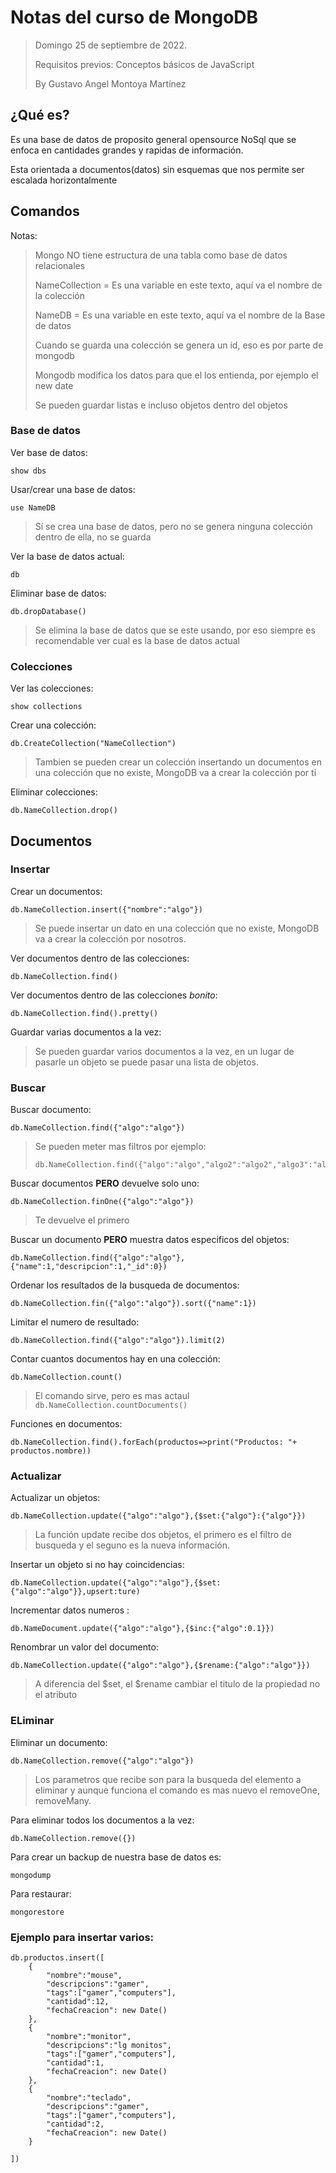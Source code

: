 # Notas del curso de MongoDB

> Domingo 25 de septiembre de 2022.
>
> Requisitos previos: Conceptos básicos de JavaScript
>
> By Gustavo Angel Montoya Martínez



## ¿Qué es?

Es una base de datos de proposito general opensource NoSql que se enfoca en cantidades grandes y rapidas de información.

Esta orientada a documentos(datos) sin esquemas que nos permite ser escalada horizontalmente


## Comandos

Notas:

> Mongo NO tiene estructura de una tabla como base de datos relacionales
>
> NameCollection = Es una variable en este texto, aquí va el nombre de la colección
>
> NameDB = Es una variable en este texto, aquí va el nombre de la Base de datos
>
> Cuando se guarda una colección se genera un id, eso es por parte de mongodb
>
> Mongodb modifica los datos para que el los entienda, por ejemplo el new date
>
> Se pueden guardar listas e incluso objetos dentro del objetos

### Base de datos

Ver base de datos: 
```
show dbs
```

Usar/crear una base de datos: 
```
use NameDB
```

> Sí se crea una base de datos, pero no se genera ninguna colección dentro de ella, no se guarda

Ver la base de datos actual: 
```
db
```

Eliminar base de datos: 
```
db.dropDatabase()
```

> Se elimina la base de datos que se este usando, por eso siempre es recomendable ver cual es la base de datos actual


### Colecciones

Ver las colecciones: 
```
show collections
```

Crear una colección: 
```
db.CreateCollection("NameCollection")
```

> Tambien se pueden crear un colección insertando un documentos en una colección que no existe, MongoDB va a crear la colección por ti

Eliminar colecciones: 
```
db.NameCollection.drop()
```

## Documentos


### Insertar

Crear un documentos: 
```
db.NameCollection.insert({"nombre":"algo"})
```

> Se puede insertar un dato en una colección que no existe, MongoDB va a crear la colección por nosotros.

Ver documentos dentro de las colecciones: 
```
db.NameCollection.find()
```

Ver documentos dentro de las colecciones $bonito$: 
```
db.NameCollection.find().pretty()
```

Guardar varias documentos a la vez:

> Se pueden guardar varios documentos a la vez, en un lugar de pasarle un objeto se puede pasar una lista de objetos.


### Buscar

Buscar documento: 
```
db.NameCollection.find({"algo":"algo"})
```

> Se pueden meter mas filtros por ejemplo: 
> ```
> db.NameCollection.find({"algo":"algo","algo2":"algo2","algo3":"algo3"})
> ```

Buscar documentos **PERO** devuelve solo uno: 
```
db.NameCollection.finOne({"algo":"algo"})
```

> Te devuelve el primero 

Buscar un documento **PERO** muestra datos especificos del objetos: 
```
db.NameCollection.find({"algo":"algo"},{"name":1,"descripcion":1,"_id":0})
```

Ordenar los resultados de la busqueda de documentos: 
```
db.NameCollection.fin({"algo":"algo"}).sort({"name":1})
```

Limitar el numero de resultado: 
```
db.NameCollection.find({"algo":"algo"}).limit(2)
```

Contar cuantos documentos hay en una colección: 
```
db.NameCollection.count()
```

> El comando sirve, pero es mas actaul `db.NameCollection.countDocuments()`

Funciones en documentos: 
```
db.NameCollection.find().forEach(productos=>print("Productos: "+ productos.nombre))
```

### Actualizar

Actualizar un objetos: 
```
db.NameCollection.update({"algo":"algo"},{$set:{"algo"}:{"algo"}})
```
> La función update recibe dos objetos, el primero es el filtro de busqueda y el seguno es la nueva información.

Insertar un objeto si no hay coincidencias: 
```
db.NameCollection.update({"algo":"algo"},{$set:{"algo":"algo"}},upsert:ture)
```

Incrementar datos numeros : 
```
db.NameDocument.update({"algo":"algo"},{$inc:{"algo":0.1}})
```

Renombrar un valor del documento: 
```
db.NameCollection.update({"algo":"algo"},{$rename:{"algo":"algo"}}) 
```
> A diferencia del $set, el $rename cambiar el titulo de la propiedad no el atributo

### ELiminar

Eliminar un documento: 
```
db.NameCollection.remove({"algo":"algo"})
```

> Los parametros que recibe son para la busqueda del elemento a eliminar y aunque funciona el comando es mas nuevo el removeOne, removeMany.

Para eliminar todos los documentos a la vez: 
```
db.NameCollection.remove({})
```

Para crear un backup de nuestra base de datos es:

```
mongodump
```

Para restaurar: 
```
mongorestore
```

### Ejemplo para insertar varios:

```
db.productos.insert([
    {
        "nombre":"mouse",
        "descripcions":"gamer",
        "tags":["gamer","computers"],
        "cantidad":12,
        "fechaCreacion": new Date()        
    },
    {
        "nombre":"monitor",
        "descripcions":"lg monitos",
        "tags":["gamer","computers"],
        "cantidad":1,
        "fechaCreacion": new Date()        
    },
    {
        "nombre":"teclado",
        "descripcions":"gamer",
        "tags":["gamer","computers"],
        "cantidad":2,
        "fechaCreacion": new Date()        
    }
    
])
```
